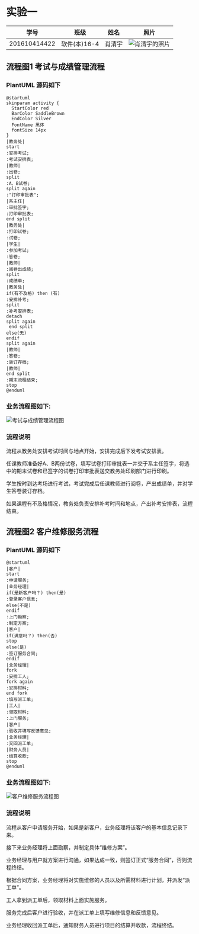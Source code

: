# 实验一
|学号|班级|姓名|照片|
|:-------:|:-------------: | :----------:|:---:|
|201610414422|软件(本)16-4|肖清宇|![肖清宇的照片](./肖清宇201610414422.jpg)|
## 流程图1 考试与成绩管理流程

### PlantUML 源码如下
```
@startuml
skinparam activity {
  StartColor red
  BarColor SaddleBrown
  EndColor Silver
  FontName 黑体
  fontSize 14px
}
|教务处|
start
:安排考试;
:考试安排表;
|教师|
:出卷;
split
:A、B试卷;
split again
:"打印审批表";
|系主任|
:审批签字;
:打印审批表;
end split
|教务处|
:打印试卷;
:试卷;
|学生|
:参加考试;
:答卷;
|教师|
:阅卷出成绩;
split
:成绩单;
|教务处|
if(有不及格) then (有)
:安排补考;
split
:补考安排表;
detach
split again
 end split
else(无)
endif
split again
|教师|
:答卷;
:装订存档;
|教师|
end split
:期末流程结束;
stop
@enduml
```

### 业务流程图如下:
![考试与成绩管理流程图](./1.png)

### 流程说明

流程从教务处安排考试时间与地点开始，安排完成后下发考试安排表。

任课教师准备好A、B两份试卷，填写试卷打印审批表一并交于系主任签字，将选中的期末试卷和已签字的试卷打印审批表送交教务处印刷部门进行印刷。

学生按时到达考场进行考试，考试完成后任课教师进行阅卷，产出成绩单，并对学生答卷装订存档。

如果课程有不及格情况，教务处负责安排补考时间和地点，产出补考安排表，流程结束。

## 流程图2 客户维修服务流程

### PlantUML 源码如下
```
@startuml
|客户|
start
:申请服务;
|业务经理|
if(是新客户吗？) then(是)
:登录客户信息;
else(不是)
endif
:上门勘察;
:制定方案;
|客户|
if(满意吗？) then(否)
stop
else(是)
:签订服务合同;
endif
|业务经理|
fork
:安排工人;
fork again
:安排材料;
end fork
:填写派工单;
|工人|
:领取材料;
:上门服务;
|客户|
:验收并填写反馈意见;
|业务经理|
:交回派工单;
|财务人员|
:结算收款;
stop
@enduml
```

### 业务流程图如下:
![客户维修服务流程图](./2.png)

### 流程说明

流程从客户申请服务开始，如果是新客户，业务经理将该客户的基本信息记录下来。

接下来业务经理将上面勘察，并制定具体“维修方案”。

业务经理与用户就方案进行沟通，如果达成一致，则签订正式“服务合同”，否则流程终结。

根据合同方案，业务经理将对实施维修的人员以及所需材料进行计划，并派发“派工单”。

工人拿到派工单后，领取材料上面实施服务。

服务完成后客户进行验收，并在派工单上填写维修信息和反馈意见。

业务经理收回派工单后，通知财务人员进行项目的结算并收款，流程终结。